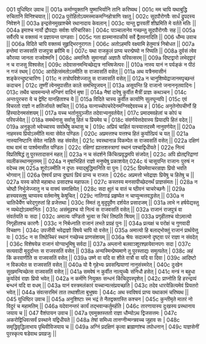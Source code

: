 001  युधिष्ठिर उवाच ||
001a कर्माण्युक्तानि युष्माभिर्यानि तानि करिष्यथ |
001c मम चापि यथाबुद्धि रुचितानि विनिश्चयात् ||
002a पुरोहितोऽयमस्माकमग्निहोत्राणि रक्षतु |
002c सूदपौरोगवैः सार्धं द्रुपदस्य निवेशने ||
003a इन्द्रसेनमुखाश्चेमे रथानादाय केवलान् |
003c यान्तु द्वारवतीं शीघ्रमिति मे वर्तते मतिः ||
004a इमाश्च नार्यो द्रौपद्याः सर्वशः परिचारिकाः |
004c पाञ्चालानेव गच्छन्तु सूदपौरोगवैः सह ||
005a सर्वैरपि च वक्तव्यं न प्रज्ञायन्त पाण्डवाः |
005c गता ह्यस्मानपाकीर्य सर्वे द्वैतवनादिति ||
006  धौम्य उवाच ||
006a विदिते चापि वक्तव्यं सुहृद्भिरनुरागतः |
006c अतोऽहमपि वक्ष्यामि हेतुमात्रं निबोधत ||
007a हन्तेमां राजवसतिं राजपुत्रा ब्रवीमि वः |
007c यथा राजकुलं प्राप्य चरन्प्रेष्यो न रिष्यति ||
008a दुर्वसं त्वेव कौरव्या जानता राजवेश्मनि |
008c अमानितैः सुमानार्हा अज्ञातैः परिवत्सरम् ||
009a दिष्टद्वारो लभेद्द्वारं न च राजसु विश्वसेत् |
009c तदेवासनमन्विच्छेद्यत्र नाभिषजेत्परः ||
010a नास्य यानं न पर्यङ्कं न पीठं न गजं रथम् |
010c आरोहेत्संमतोऽस्मीति स राजवसतिं वसेत् ||
011a अथ यत्रैनमासीनं शङ्केरन्दुष्टचारिणः |
011c न तत्रोपविशेज्जातु स राजवसतिं वसेत् ||
012a न चानुशिष्येद्राजानमपृच्छन्तं कदाचन |
012c तूष्णीं त्वेनमुपासीत काले समभिपूजयन् ||
013a असूयन्ति हि राजानो जनाननृतवादिनः |
013c तथैव चावमन्यन्ते मन्त्रिणं वादिनं मृषा ||
014a नैषां दारेषु कुर्वीत मैत्रीं प्राज्ञः कथञ्चन |
014c अन्तःपुरचरा ये च द्वेष्टि यानहिताश्च ये ||
015a विदिते चास्य कुर्वीत कार्याणि सुलघून्यपि |
015c एवं विचरतो राज्ञो न क्षतिर्जायते क्वचित् ||
016a यत्नाच्चोपचरेदेनमग्निवद्देववच्च ह |
016c अनृतेनोपचीर्णो हि हिंस्यादेनमसंशयम् ||
017a यच्च भर्तानुयुञ्जीत तदेवाभ्यनुवर्तयेत् |
017c प्रमादमवहेलां च कोपं च परिवर्जयेत् ||
018a समर्थनासु सर्वासु हितं च प्रियमेव च |
018c संवर्णयेत्तदेवास्य प्रियादपि हितं वदेत् ||
019a अनुकूलो भवेच्चास्य सर्वार्थेषु कथासु च |
019c अप्रियं चाहितं यत्स्यात्तदस्मै नानुवर्णयेत् ||
020a नाहमस्य प्रियोऽस्मीति मत्वा सेवेत पण्डितः |
020c अप्रमत्तश्च यत्तश्च हितं कुर्यात्प्रियं च यत् ||
021a नास्यानिष्टानि सेवेत नाहितैः सह संवसेत् |
021c स्वस्थानान्न विकम्पेत स राजवसतिं वसेत् ||
022a दक्षिणं वाथ वामं वा पार्श्वमासीत पण्डितः |
022c रक्षिणां ह्यात्तशस्त्राणां स्थानं पश्चाद्विधीयते  |
022e नित्यं विप्रतिषिद्धं तु पुरस्तादासनं महत् ||
023a न च संदर्शने किंचित्प्रवृद्धमपि संजपेत् |
023c अपि ह्येतद्दरिद्राणां व्यलीकस्थानमुत्तमम् ||
024a न मृषाभिहितं राज्ञो मनुष्येषु प्रकाशयेत्
024c यं चासूयन्ति राजानः पुरुषं न वदेच्च तम्
025a शूरोऽस्मीति न दृप्तः स्याद्बुद्धिमानिति वा पुनः |
025c प्रियमेवाचरन्राज्ञः प्रियो भवति भोगवान् ||
026a ऐश्वर्यं प्राप्य दुष्प्रापं प्रियं प्राप्य च राजतः |
026c अप्रमत्तो भवेद्राज्ञः प्रियेषु च हितेषु च ||
027a यस्य कोपो महाबाधः प्रसादश्च महाफलः |
027c कस्तस्य मनसापीच्छेदनर्थं प्राज्ञसंमतः ||
028a न चोष्ठौ निर्भुजेज्जातु न च वाक्यं समाक्षिपेत् |
028c सदा क्षुतं च वातं च ष्ठीवनं चाचरेच्छनैः ||
029a हास्यवस्तुषु चाप्यस्य वर्तमानेषु केषुचित् |
029c नातिगाढं प्रहृष्येत न चाप्युन्मत्तवद्धसेत् ||
030a न चातिधैर्येण चरेद्गुरुतां हि व्रजेत्तथा |
030c स्मितं तु मृदुपूर्वेण दर्शयेत प्रसादजम् ||
031a लाभे न हर्षयेद्यस्तु न व्यथेद्योऽवमानितः |
031c असंमूढश्च यो नित्यं स राजवसतिं वसेत् ||
032a राजानं राजपुत्रं वा संवर्तयति यः सदा |
032c अमात्यः पण्डितो भूत्वा स चिरं तिष्ठति श्रियम् ||
033a प्रगृहीतश्च योऽमात्यो निगृहीतश्च कारणैः |
033c न निर्बध्नाति राजानं लभते प्रग्रहं पुनः ||
034a प्रत्यक्षं च परोक्षं च गुणवादी विचक्षणः |
034c उपजीवी भवेद्राज्ञो विषये चापि यो वसेत् ||
035a अमात्यो हि बलाद्भोक्तुं राजानं प्रार्थयेत्तु यः |
035c न स तिष्ठेच्चिरं स्थानं गच्छेच्च प्राणसंशयम् ||
036a श्रेयः सदात्मनो दृष्ट्वा परं राज्ञा न संवदेत् |
036c विशेषयेन्न राजानं योग्याभूमिषु सर्वदा ||
037a अम्लानो बलवाञ्शूरश्छायेवानपगः सदा |
037c सत्यवादी मृदुर्दान्तः स राजवसतिं वसेत् ||
038a अन्यस्मिन्प्रेष्यमाणे तु पुरस्ताद्यः समुत्पतेत् |
038c अहं किं करवाणीति स राजवसतिं वसेत् ||
039a उष्णे वा यदि वा शीते रात्रौ वा यदि वा दिवा |
039c आदिष्टो न विकल्पेत स राजवसतिं वसेत् ||
040a यो वै गृहेभ्यः प्रवसन्प्रियाणां नानुसंस्मरेत् |
040c दुःखेन सुखमन्विच्छेत्स राजवसतिं वसेत् ||
041a समवेषं न कुर्वीत नात्युच्चैः संनिधौ हसेत् |
041c मन्त्रं न बहुधा कुर्यादेवं राज्ञः प्रियो भवेत् ||
042a न कर्मणि नियुक्तः सन्धनं किंचिदुपस्पृशेत् |
042c प्राप्नोति हि हरन्द्रव्यं बन्धनं यदि वा वधम् ||
043a यानं वस्त्रमलंकारं यच्चान्यत्संप्रयच्छति |
043c तदेव धारयेन्नित्यमेवं प्रियतरो भवेत् ||
044a संवत्सरमिमं तात तथाशीला बुभूषवः |
044c अथ स्वविषयं प्राप्य यथाकामं चरिष्यथ ||
045  युधिष्ठिर उवाच ||
045a अनुशिष्टाः स्म भद्रं ते नैतद्वक्तास्ति कश्चन |
045c कुन्तीमृते मातरं नो विदुरं च महामतिम् ||
046a यदेवानन्तरं कार्यं तद्भवान्कर्तुमर्हति |
046c तारणायास्य दुःखस्य प्रस्थानाय जयाय च ||
047  वैशंपायन उवाच ||
047a एवमुक्तस्ततो राज्ञा धौम्योऽथ द्विजसत्तमः |
047c अकरोद्विधिवत्सर्वं प्रस्थाने यद्विधीयते ||
048a तेषां समिध्य तानग्नीन्मन्त्रवच्च जुहाव सः |
048c समृद्धिवृद्धिलाभाय पृथिवीविजयाय च ||
049a अग्निं प्रदक्षिणं कृत्वा ब्राह्मणांश्च तपोधनान् |
049c याज्ञसेनीं पुरस्कृत्य षडेवाथ प्रवव्रजुः ||
